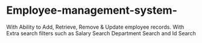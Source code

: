 # Employee-management-system-
With Ability to Add, Retrieve, Remove &amp; Update employee records. With Extra search filters such as Salary Search Department Search and Id Search 
